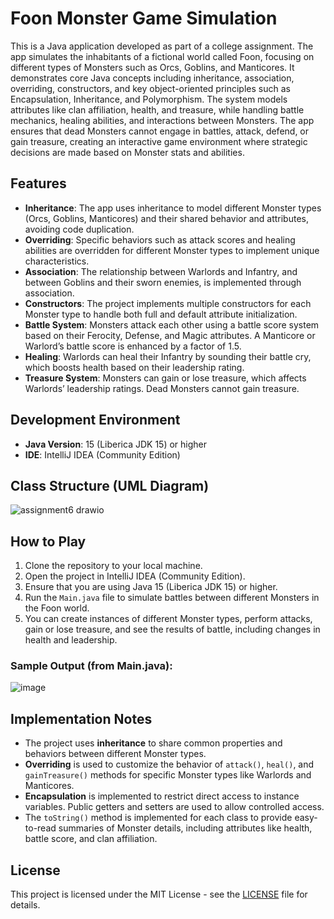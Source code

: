 # Foon Monster Game Simulation
This is a Java application developed as part of a college assignment. The app simulates the inhabitants of a fictional world called Foon, focusing on different types of Monsters such as Orcs, Goblins, and Manticores. It demonstrates core Java concepts including inheritance, association, overriding, constructors, and key object-oriented principles such as Encapsulation, Inheritance, and Polymorphism. The system models attributes like clan affiliation, health, and treasure, while handling battle mechanics, healing abilities, and interactions between Monsters. The app ensures that dead Monsters cannot engage in battles, attack, defend, or gain treasure, creating an interactive game environment where strategic decisions are made based on Monster stats and abilities.

## Features
- **Inheritance**: The app uses inheritance to model different Monster types (Orcs, Goblins, Manticores) and their shared behavior and attributes, avoiding code duplication.
- **Overriding**: Specific behaviors such as attack scores and healing abilities are overridden for different Monster types to implement unique characteristics.
- **Association**: The relationship between Warlords and Infantry, and between Goblins and their sworn enemies, is implemented through association.
- **Constructors**: The project implements multiple constructors for each Monster type to handle both full and default attribute initialization.
- **Battle System**: Monsters attack each other using a battle score system based on their Ferocity, Defense, and Magic attributes. A Manticore or Warlord’s battle score is enhanced by a factor of 1.5.
- **Healing**: Warlords can heal their Infantry by sounding their battle cry, which boosts health based on their leadership rating.
- **Treasure System**: Monsters can gain or lose treasure, which affects Warlords’ leadership ratings. Dead Monsters cannot gain treasure.

## Development Environment
- **Java Version**: 15 (Liberica JDK 15) or higher
- **IDE**: IntelliJ IDEA (Community Edition)

## Class Structure (UML Diagram)
![assignment6 drawio](https://github.com/user-attachments/assets/9c05d218-fe6e-4ea8-a76a-ab1de222e9ed)

## How to Play
1. Clone the repository to your local machine.
2. Open the project in IntelliJ IDEA (Community Edition).
3. Ensure that you are using Java 15 (Liberica JDK 15) or higher.
4. Run the `Main.java` file to simulate battles between different Monsters in the Foon world.
5. You can create instances of different Monster types, perform attacks, gain or lose treasure, and see the results of battle, including changes in health and leadership.

### Sample Output (from Main.java):
![image](https://github.com/user-attachments/assets/3bd34e16-e123-43de-bc1c-e5955c94ed1a)

## Implementation Notes
- The project uses **inheritance** to share common properties and behaviors between different Monster types.
- **Overriding** is used to customize the behavior of `attack()`, `heal()`, and `gainTreasure()` methods for specific Monster types like Warlords and Manticores.
- **Encapsulation** is implemented to restrict direct access to instance variables. Public getters and setters are used to allow controlled access.
- The `toString()` method is implemented for each class to provide easy-to-read summaries of Monster details, including attributes like health, battle score, and clan affiliation.

## License
This project is licensed under the MIT License - see the [LICENSE](LICENSE) file for details.
